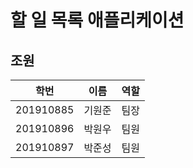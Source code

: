 # 할 일 목록 애플리케이션

## 조원

학번 | 이름 | 역할
:--:|:--:|:--:
201910885 | 기원준 | 팀장
201910896 | 박원우 | 팀원
201910897 | 박준성 | 팀원